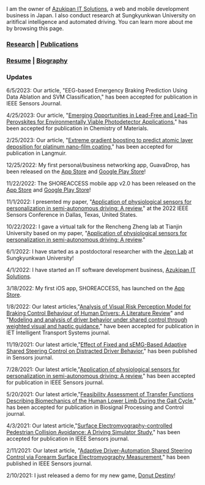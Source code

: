 I am the owner of [Azukipan IT Solutions](https://www.azukipan.net), a web and mobile development business in Japan. I also conduct research at Sungkyunkwan University on aritifical intelligence and automated driving. You can learn more about me by browsing this page.

### [Research](https://azukipan.github.io/edricjohnnacpil/research/) | [Publications](https://azukipan.github.io/edricjohnnacpil/publications/)
### [Resume](https://azukipan.github.io/edricjohnnacpil/resume/) | [Biography](https://azukipan.github.io/edricjohnnacpil/biography/)


### Updates
6/5/2023: Our article, "EEG-based Emergency Braking Prediction Using Data Ablation and SVM Classification," has been accepted for publication in IEEE Sensors Journal.

4/25/2023: Our article, "[Emerging Opportunities in Lead-Free and Lead–Tin Perovskites for Environmentally Viable Photodetector Applications](https://doi.org/10.1021/acs.chemmater.3c00345)," has been accepted for publication in Chemistry of Materials.

2/25/2023: Our article, "[Extreme gradient boosting to predict atomic layer deposition for platinum nano-film coating](https://doi.org/10.1021/acs.langmuir.2c03465)," has been accepted for publication in Langmuir.

12/25/2022: My first personal/business networking app, GuavaDrop, has been released on the [App Store](https://apps.apple.com/app/guavadrop/id1619055284) and [Google Play Store](https://play.google.com/store/apps/details?id=com.azukipan.guavadrop&fbclid=IwAR1JCXLDZAx5ozKKJQN7rv6bEhnwSzGePkIbveAdaepKCxUVGx0O5CTK6ng)!

11/22/2022: The SHOREACCESS mobile app v2.0 has been released on the [App Store](https://apps.apple.com/app/shoreaccess/id1604498722) and [Google Play Store](https://play.google.com/store/apps/details?id=shoreaccess.google.androidbrowserhelper.demos.customtabssession)!

11/1/2022: I presented my paper, "[Application of physiological sensors for personalization in semi-autonomous driving: A review](http://doi.org/10.1109/JSEN.2021.3100038)," at the 2022 IEEE Sensors Conference in Dallas, Texas, United States.

10/22/2022: I gave a virtual talk for the Rencheng Zheng lab at Tianjin University based on my paper, "[Application of physiological sensors for personalization in semi-autonomous driving: A review](http://doi.org/10.1109/JSEN.2021.3100038)."

6/1/2022: I have started as a postdoctoral researcher with the [Jeon Lab](https://www.jeonlab.com) at Sungkyunkwan University!

4/1/2022: I have started an IT software development business, [Azukipan IT Solutions](https://www.azukipan.net).
  
3/18/2022: My first iOS app, SHOREACCESS, has launched on the [App Store](https://apps.apple.com/app/shoreaccess/id1604498722).

1/8/2022: Our latest articles,"[Analysis of Visual Risk Perception Model for Braking Control Behaviour of Human Drivers: A Literature Review](https://doi.org/10.1049/itr2.12170)" and "[Modeling and analysis of driver behavior under shared control through weighted visual and haptic guidance](https://doi.org/10.1049/itr2.12163)," have been accepted for publication in IET Intelligent Transport Systems journal.

11/19/2021: Our latest article,"[Effect of Fixed and sEMG-Based Adaptive Shared Steering Control on Distracted Driver Behavior](https://doi.org/10.3390/s21227691)," has been published in Sensors journal.

7/28/2021: Our latest article,"[Application of physiological sensors for personalization in semi-autonomous driving: A review](http://doi.org/10.1109/JSEN.2021.3100038)," has been accepted for publication in IEEE Sensors journal.

5/20/2021: Our latest article,"[Feasibility Assessment of Transfer Functions Describing Biomechanics of the Human Lower Limb During the Gait Cycle](https://doi.org/10.1016/j.bspc.2021.102776)," has been accepted for publication in Biosignal Processing and Control journal.

4/3/2021: Our latest article,"[Surface Electromyography-controlled Pedestrian Collision Avoidance: A Driving Simulator Study](http://www.doi.org/10.1109/JSEN.2021.3070597)," has been accepted for publication in IEEE Sensors journal.

2/11/2021: Our latest article, "[Adaptive Driver-Automation Shared Steering Control via Forearm Surface Electromyography Measurement](https://www.doi.org/10.1109/JSEN.2020.3035169)," has been published in IEEE Sensors journal.

2/10/2021: I just released a demo for my new game, [Donut Destiny](https://playcanv.as/b/XaJwYdIr/)!

